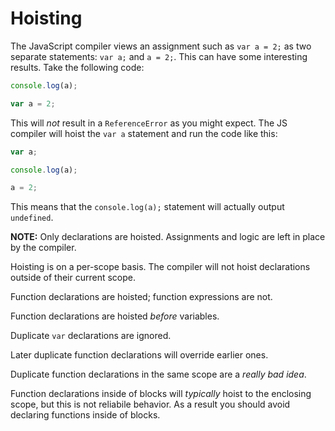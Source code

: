# Hoisting

The JavaScript compiler views an assignment such as `var a = 2;` as two
separate statements: `var a;` and `a = 2;`. This can have some interesting
results. Take the following code:

```javascript
console.log(a);

var a = 2;
```

This will _not_ result in a `ReferenceError` as you might expect. The JS
compiler will hoist the `var a` statement and run the code like this:

```javascript
var a;

console.log(a);

a = 2;
```

This means that the `console.log(a);` statement will actually output `undefined`.

**NOTE:** Only declarations are hoisted. Assignments and logic are left in
place by the compiler.

Hoisting is on a per-scope basis. The compiler will not hoist declarations
outside of their current scope.

Function declarations are hoisted; function expressions are not.

Function declarations are hoisted _before_ variables.

Duplicate `var` declarations are ignored.

Later duplicate function declarations will override earlier ones.

Duplicate function declarations in the same scope are a _really bad idea_.

Function declarations inside of blocks will _typically_ hoist to the
enclosing scope, but this is not reliabile behavior. As a result you
should avoid declaring functions inside of blocks.
